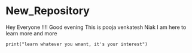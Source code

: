# New_Repository
Hey Everyone !!!! Good evening
This is pooja venkatesh Niak 
I am here to learn more and more 
```
print("learn whatever you wnant, it's your interest")
```
